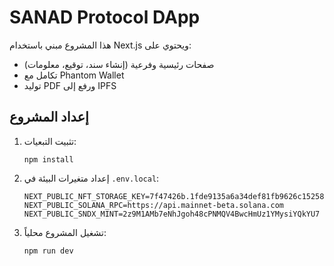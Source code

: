 # SANAD Protocol DApp

هذا المشروع مبني باستخدام Next.js ويحتوي على:
- صفحات رئيسية وفرعية (إنشاء سند، توقيع، معلومات)
- تكامل مع Phantom Wallet
- توليد PDF ورفع إلى IPFS

## إعداد المشروع

1. تثبيت التبعيات:
   ```
   npm install
   ```

2. إعداد متغيرات البيئة في `.env.local`:
   ```
   NEXT_PUBLIC_NFT_STORAGE_KEY=7f47426b.1fde9135a6a34def81fb9626c152585d
   NEXT_PUBLIC_SOLANA_RPC=https://api.mainnet-beta.solana.com
   NEXT_PUBLIC_SNDX_MINT=2z9M1AMb7eNhJgoh48cPNMQV4BwcHmUz1YMysiYQkYU7
   ```

3. تشغيل المشروع محلياً:
   ```
   npm run dev
   ```